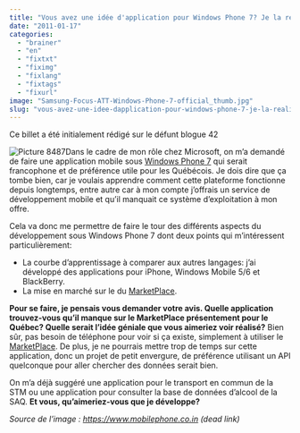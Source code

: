 ```yaml
---
title: "Vous avez une idée d'application pour Windows Phone 7? Je la réalise!"
date: "2011-01-17"
categories: 
  - "brainer"
  - "en"
  - "fixtxt"
  - "fiximg"
  - "fixlang"
  - "fixtags"
  - "fixurl"
image: "Samsung-Focus-ATT-Windows-Phone-7-official_thumb.jpg"
slug: "vous-avez-une-idee-dapplication-pour-windows-phone-7-je-la-realise"
---
```


Ce billet a été initialement rédigé sur le défunt blogue 42

![Picture 8487](images/Samsung-Focus-ATT-Windows-Phone-7-official_thumb.jpg "Picture 8487")Dans le cadre de mon rôle chez Microsoft, on m’a demandé de faire une application mobile sous [Windows Phone 7](https://www.microsoft.com/windowsphone/fr-ca/default.aspx) qui serait francophone et de préférence utile pour les Québécois. Je dois dire que ça tombe bien, car je voulais apprendre comment cette plateforme fonctionne depuis longtemps, entre autre car à mon compte j’offrais un service de développement mobile et qu’il manquait ce système d’exploitation à mon offre.

Cela va donc me permettre de faire le tour des différents aspects du développement sous Windows Phone 7 dont deux points qui m’intéressent particulièrement:

- La courbe d’apprentissage à comparer aux autres langages: j’ai développé des applications pour iPhone, Windows Mobile 5/6 et BlackBerry.
- La mise en marché sur le du [MarketPlace](https://www.microsoft.com/windowsphone/en-ca/apps/default.aspx).

**Pour se faire, je pensais vous demander votre avis. Quelle application trouvez-vous qu’il manque sur le MarketPlace présentement pour le Québec? Quelle serait l’idée géniale que vous aimeriez voir réalisé?** Bien sûr, pas besoin de téléphone pour voir si ça existe, simplement à utiliser le [MarketPlace](https://www.microsoft.com/windowsphone/en-ca/apps/default.aspx). De plus, je ne pourrais mettre trop de temps sur cette application, donc un projet de petit envergure, de préférence utilisant un API quelconque pour aller chercher des données serait bien.

On m’a déjà suggéré une application pour le transport en commun de la STM ou une application pour consulter la base de données d’alcool de la SAQ. **Et vous, qu’aimeriez-vous que je développe?**

_Source de l’image :_ _https://www.mobilephone.co.in (dead link)_
